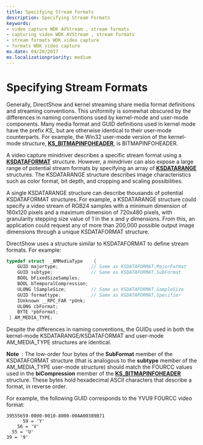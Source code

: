 ```yaml
---
title: Specifying Stream Formats
description: Specifying Stream Formats
keywords:
- video capture WDK AVStream , stream formats
- capturing video WDK AVStream , stream formats
- stream formats WDK video capture
- formats WDK video capture
ms.date: 04/20/2017
ms.localizationpriority: medium
---
```


# Specifying Stream Formats


Generally, DirectShow and kernel streaming share media format definitions and streaming conventions. This uniformity is somewhat obscured by the differences in naming conventions used by kernel-mode and user-mode components. Many media format and GUID definitions used in kernel mode have the prefix *KS\_* but are otherwise identical to their user-mode counterparts. For example, the Win32 user-mode version of the kernel-mode structure, [**KS\_BITMAPINFOHEADER**](/windows-hardware/drivers/ddi/ksmedia/ns-ksmedia-tagks_bitmapinfoheader), is BITMAPINFOHEADER.

A video capture minidriver describes a specific stream format using a [**KSDATAFORMAT**](/windows-hardware/drivers/ddi/ks/ns-ks-ksdataformat) structure. However, a minidriver can also expose a large range of potential stream formats by specifying an array of [**KSDATARANGE**](/previous-versions/ff561658(v=vs.85)) structures. The KSDATARANGE structure describes image characteristics such as color format, bit depth, and cropping and scaling possibilities.

A single KSDATARANGE structure can describe thousands of potential KSDATAFORMAT structures. For example, a KSDATARANGE structure could specify a video stream of RGB24 samples with a minimum dimension of 160x120 pixels and a maximum dimension of 720x480 pixels, with granularity stepping size value of 1 in the x and y dimensions. From this, an application could request any of more than 200,000 possible output image dimensions through a unique KSDATAFORMAT structure.

DirectShow uses a structure similar to KSDATAFORMAT to define stream formats. For example:

```cpp
typedef struct  _AMMediaType    {
    GUID majortype;            // Same as KSDATAFORMAT.MajorFormat
    GUID subtype;              // Same as KSDATAFORMAT.SubFormat
    BOOL bFixedSizeSamples;
    BOOL bTemporalCompression;
    ULONG lSampleSize;         // Same as KSDATAFORMAT.SampleSize
    GUID formattype;           // Same as KSDATAFORMAT.Specifier
    IUnknown __RPC_FAR *pUnk;
    ULONG cbFormat;
    BYTE *pbFormat;
 } AM_MEDIA_TYPE;
```

Despite the differences in naming conventions, the GUIDs used in both the kernel-mode KSDATARANGE/KSDATAFORMAT and user-mode AM\_MEDIA\_TYPE structures are identical.

**Note**  : The low-order four bytes of the **SubFormat** member of the KSDATAFORMAT structure (that is analogous to the **subtype** member of the AM\_MEDIA\_TYPE user-mode structure) should match the FOURCC values used in the **biCompression** member of the [**KS\_BITMAPINFOHEADER**](/windows-hardware/drivers/ddi/ksmedia/ns-ksmedia-tagks_bitmapinfoheader) structure. These bytes hold hexadecimal ASCII characters that describe a format, in reverse order.

For example, the following GUID corresponds to the YVU9 FOURCC video format:

```Text
39555659-0000-0010-8000-00AA00389B71
      59 = 'Y'
    56 = 'V'
  55 = 'U'
39 = '9'
```
